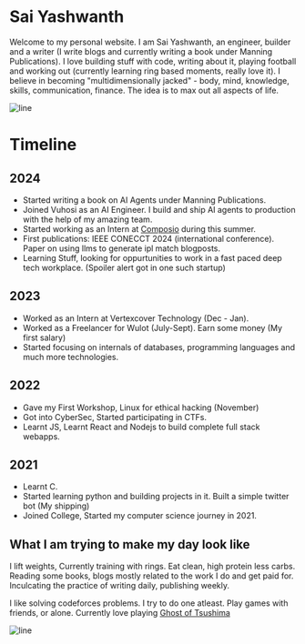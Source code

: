 # Sai Yashwanth


Welcome to my personal website. I am Sai Yashwanth, an engineer, builder and a writer (I write blogs and currently writing a book under Manning Publications).
I love building stuff with code, writing about it, playing football and working out (currently learning ring based moments, really love it). I believe in becoming "multidimensionally jacked" - 
body, mind, knowledge, skills, communication, finance. The idea is to max out all aspects of life.


![line](https://user-images.githubusercontent.com/74038190/212284100-561aa473-3905-4a80-b561-0d28506553ee.gif)

# Timeline

## 2024
- Started writing a book on AI Agents under Manning Publications.
- Joined Vuhosi as an AI Engineer. I build and ship AI agents to production with the help of my amazing team.
- Started working as an Intern at [Composio](https://www.composio.dev/) during this summer.
- First publications: IEEE CONECCT 2024 (international conference). Paper on using llms to generate ipl match blogposts.
- Learning Stuff, looking for oppurtunities to work in a fast paced deep tech workplace. (Spoiler alert got in one such startup) 

## 2023
- Worked as an Intern at Vertexcover Technology (Dec - Jan).
- Worked as a Freelancer for Wulot (July-Sept). Earn some money (My first salary)
- Started focusing on internals of databases, programming languages and much more technologies.
 
## 2022
- Gave my First Workshop, Linux for ethical hacking (November)
- Got into CyberSec, Started participating in CTFs.
- Learnt JS, Learnt React and Nodejs to build complete full stack webapps.

## 2021
- Learnt C.
- Started learning python and building projects in it. Built a simple twitter bot (My shipping) 
- Joined College, Started my computer science journey in 2021.


## What I am trying to make my day look like
I lift weights, Currently training with rings. Eat clean, high protein less carbs.
Reading some books, blogs mostly related to the work I do and get paid for.
Inculcating the practice of writing daily, publishing weekly.

I like solving codeforces problems. I try to do one atleast.
Play games with friends, or alone. Currently love playing [Ghost of Tsushima](https://en.wikipedia.org/wiki/Ghost_of_Tsushima) 


![line](https://user-images.githubusercontent.com/74038190/212284100-561aa473-3905-4a80-b561-0d28506553ee.gif)

